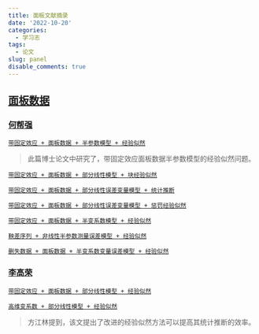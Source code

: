 ```yaml
---
title: 面板文献摘录
date: '2022-10-20'
categories:
  - 学习志
tags:
  - 论文
slug: panel
disable_comments: true
---
```



## [面板数据](https://xs2.zidianzhan.net/scholar?hl=zh-CN&as_sdt=0%2C5&q=panel+data&btnG=)

### [何帮强](https://kns.cnki.net/kcms/detail/knetsearch.aspx?dbcode=CJFD&code=000021434404&sfield=au&skey=何帮强&uniplatform=NZKPT)

[`带固定效应 + 面板数据 + 半参数模型 + 经验似然`](/papers/HigDimen/何帮强.caj) 
> 此篇博士论文中研究了，带固定效应面板数据半参数模型的经验似然问题。
 
[`带固定效应 + 面板数据 + 部分线性模型 + 块经验似然`](/papers/PanEmpir/HeBQ-2.pdf)  

[`带固定效应 + 面板数据 + 部分线性误差变量模型 + 统计推断`](/papers/PanEmpir/HeBQ-4.pdf)  

[`带固定效应 + 面板数据 + 部分线性误差变量模型 + 惩罚经验似然`](/papers/PanEmpir/HeBQ-5.pdf) 
 
[`带固定效应 + 面板数据 + 半变系数模型 + 经验似然`](/papers/PanEmpir/HeBQ-1.pdf)  

[`鞅差序列 + 非线性半参数测量误差模型 + 经验似然`](/papers/PanEmpir/HeBQ-7.pdf)  
  
[`删失数据 + 面板数据 + 半变系数变量误差模型 + 经验似然`](/papers/PanEmpir/HeBQ-6.pdf)   



### [李高荣](https://xueshu.zidianzhan.net/citations?user=cakQLOsAAAAJ&hl=zh-CN&oi=sra) 

[`带固定效应 + 面板数据 + 部分线性模型 + 经验似然`](/papers/HigDimen/何帮强.caj)

[`高维变系数 + 部分线性模型 + 经验似然`](/papers/HigDimen/9.pdf)

> 方江林提到，该文提出了改进的经验似然方法可以提高其统计推断的效率。
































<!--
[`Monotone empirical bayes test for the parameter of pareto distribution under random censorship
`](/papers/PanEmpir/HeBQ-3.pdf)

> 题外话，一不留神，开学两个月了，啥也没弄出来，顿挫感一下子就上来了。这学期还计划写一篇有意义的论文呢，现在看来，长路漫漫了。一方面呢，要保持顿挫感，它督促我珍惜时间继续努力，另一方面，不能让顿挫感泛滥，这会让我陷入无限的自责。
-->